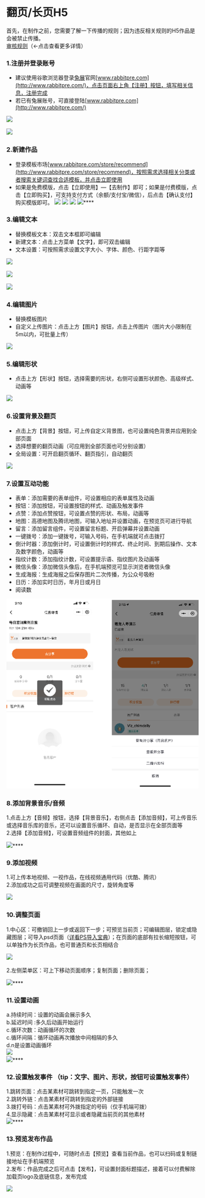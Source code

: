 # 翻页/长页H5

首先，在制作之前，您需要了解一下传播的规则；因为违反相关规则的H5作品是会被禁止传播。  
[审核规则](http://bbs.rabbitpre.com/forum.php?mod=viewthread&tid=833)（←点击查看更多详情）  


### **1.注册并登录账号**

* 建议使用谷歌浏览器登录[兔展](http://www.rabbitpre.com/)官网[www.rabbitpre.com](http://www.rabbitpre.com/)，点击页面右上角【注册】按钮，填写相关信息，注册完成
* 若已有兔展账号，可直接登陆[www.rabbitpre.com](http://www.rabbitpre.com/)

![](http://bbscdn.rabbitpre.com/data/attachment/forum/201801/25/154422nzvcer2rpp7p2c6l.jpg)

![](http://bbscdn.rabbitpre.com/data/attachment/forum/201801/25/154422hksuyk5rz59ni4mu.png)

### **2.新建作品**

* 登录模板市场[www.rabbitpre.com/store/recommend](http://www.rabbitpre.com/store/recommend)，按照需求选择相关分类或者搜索关键词查找合适模板，并点击立即使用
* 如果是免费模版，点击【立即使用】—【去制作】即可；如果是付费模版，点击【立即购买】，可支持支付方式（余额/支付宝/微信），后点击【确认支付】购买模版即可。  ![](http://bbscdn.rabbitpre.com/data/attachment/forum/201801/25/154423nccqqcbchb3hej2z.png) ![](http://bbscdn.rabbitpre.com/data/attachment/forum/201801/25/154426xa9i8t66d080pp8i.png) ![](http://bbscdn.rabbitpre.com/data/attachment/forum/201801/25/154425wrur339rlqqrruw3.png) ![](http://bbscdn.rabbitpre.com/data/attachment/forum/201801/25/154426s3odnje5e2dpfj3j.png)\*\*\*\*

### **3.编辑文本**

* 替换模板文本：双击文本框即可编辑
* 新建文本：点击上方菜单【文字】，即可双击编辑
* 文本设置：可按照需求设置文字大小、字体、颜色、行距字距等

![](http://bbscdn.rabbitpre.com/data/attachment/forum/201801/25/154427yo8wch9awahowdht.png)

  
![](http://bbscdn.rabbitpre.com/data/attachment/forum/201801/25/154427xxc1999y9pqga9bg.png)

![](http://bbscdn.rabbitpre.com/data/attachment/forum/201809/30/153506gm4gxg54tv1tdza5.png)

### **4.编辑图片**

* 替换模板图片
* 自定义上传图片：点击上方【图片】按钮，点击上传图片（图片大小限制在5m以内，可批量上传）

![](http://bbscdn.rabbitpre.com/data/attachment/forum/201801/25/154427ln4w47s1f7t15zff.png)

### **5.编辑形状**

* 点击上方【形状】按钮，选择需要的形状，右侧可设置形状颜色、高级样式、动画等

![](http://bbscdn.rabbitpre.com/data/attachment/forum/201801/25/154427galqlkyqlllal3lo.png)

### **6.设置背景及翻页**

* 点击上方【背景】按钮，可上传自定义背景图，也可设置纯色背景并应用到全部页面
* 选择想要的翻页动画（可应用到全部页面也可分别设置）
* 全局设置：可开启翻页循环、翻页指引，自动翻页

![](http://bbscdn.rabbitpre.com/data/attachment/forum/201801/25/154428sdsd3boio3bo9ydi.png)

### **7.设置互动功能**

* 表单：添加需要的表单组件，可设置相应的表单属性及动画
* 按钮：添加按钮，可设置按钮的样式、动画及触发事件
* 点赞：添加点赞按钮，可设置点赞的形状、布局，动画等
* 地图：高德地图及腾讯地图，可输入地址并设置动画，在预览页可进行导航
* 留言：添加留言组件，可设置留言标题、开启弹幕并设置动画
* 一键拨号：添加一键拨号，可输入号码，在手机端就可点击拨打
* 倒计时器：添加倒计时，可设置倒计时的样式、终止时间、到期后操作、文本及数字颜色，动画等
* 指纹计数：添加指纹计数，可设置提示语、指纹图片及动画等
* 微信头像：添加微信头像后，在手机端预览可显示浏览者微信头像
* 生成海报：生成海报之后保存图片二次传播，为公众号吸粉
* 日历：添加实时日历，年月日或月日
* 阅读数

![](../.gitbook/assets/image%20%28131%29.png)

### **8.添加背景音乐/音频**

1.点击上方【音频】按钮，选择【背景音乐】，右侧点击【添加音频】，可上传音乐或选择音乐库的音乐，还可以设置音乐循环、自动，是否显示在全部页面等  
2.选择【添加音频】，可设置音频组件的封面，其他如上  
  
![](http://bbscdn.rabbitpre.com/data/attachment/forum/201801/25/154428o4381kcvqblzbzrm.png)\*\*\*\*

### **9.添加视频**

1.可上传本地视频、一视作品，在线视频通用代码（优酷、腾讯）  
2.添加成功之后可调整视频在画面的尺寸，旋转角度等  
  
![](http://bbscdn.rabbitpre.com/data/attachment/forum/201809/30/161937q8kfk5r82sksv2dy.png)  


### **10.调整页面**

1.中心区：可撤销回上一步或返回下一步；可预览当前页；可编辑图层，锁定或隐藏图层；可导入psd页面（[详看PS导入宝典](http://bbs.rabbitpre.com/forum.php?mod=viewthread&tid=2134)）；在页面的底部有拉长缩短按钮，可以单独作为长页作品，也可普通页和长页相结合  
  
![](http://bbscdn.rabbitpre.com/data/attachment/forum/201803/22/154248idg66cdcr7gfcazc.png)

2.左侧菜单区：可上下移动页面顺序；复制页面；删除页面；  
  
![](http://bbscdn.rabbitpre.com/data/attachment/forum/201801/25/173222tf1i3c3frz13z7if.png)\*\*\*\*

### **11.设置动画**

a.持续时间：设置的动画会展示多久  
b.延迟时间 :多久后动画开始运行  
c.循环次数：动画循环的次数  
c.循环间隔：循环动画再次播放中间相隔的多久  
d.n是设置动画循环  
![](http://bbscdn.rabbitpre.com/data/attachment/forum/201801/25/172007kiveo0319i0jo0ii.png)  
![](http://bbscdn.rabbitpre.com/data/attachment/forum/201803/22/154632w3tq9q5q3wjdqbqd.png)\*\*\*\*

### **12.设置触发事件 （tip：文字、图片、形状，按钮可设置触发事件）**

1.跳转页面：点击某素材可跳转到指定一页，只能触发一次  
2.跳转外链：点击某素材可跳转到指定的外部链接  
3.拨打号码：点击某素材可外拨指定的号码（仅手机端可拨）  
4.显示隐藏：点击某素材可显示或者隐藏当前页的其他素材  
![](http://bbscdn.rabbitpre.com/data/attachment/forum/201803/22/155252gyxjlqynthxypokx.png)\*\*\*\*

### **13.预览发布作品**

1.预览：在制作过程中，可随时点击【预览】查看当前作品，也可以扫码或复制链接地址在手机端预览  
2.发布：作品完成之后可点击【发布】，可设置封面标题描述，接着可以付费解除加载页logo及底链信息，发布完成  
  
![](http://bbscdn.rabbitpre.com/data/attachment/forum/201801/25/171612nr73k8rmk99hz2oz.png)  
  



